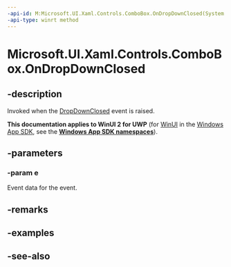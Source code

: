 ```yaml
---
-api-id: M:Microsoft.UI.Xaml.Controls.ComboBox.OnDropDownClosed(System.Object)
-api-type: winrt method
---
```


<!-- Method syntax
virtual protected void OnDropDownClosed(System.Object e)
-->

# Microsoft.UI.Xaml.Controls.ComboBox.OnDropDownClosed

## -description
Invoked when the [DropDownClosed](combobox_dropdownclosed.md) event is raised.

**This documentation applies to WinUI 2 for UWP** (for [WinUI](/windows/apps/winui/winui3/) in the [Windows App SDK](/windows/apps/windows-app-sdk/), see the **[Windows App SDK namespaces](/windows/windows-app-sdk/api/winrt/)**).

## -parameters
### -param e
Event data for the event. 
<!--Why is this not strong typed?-->

## -remarks

## -examples

## -see-also
